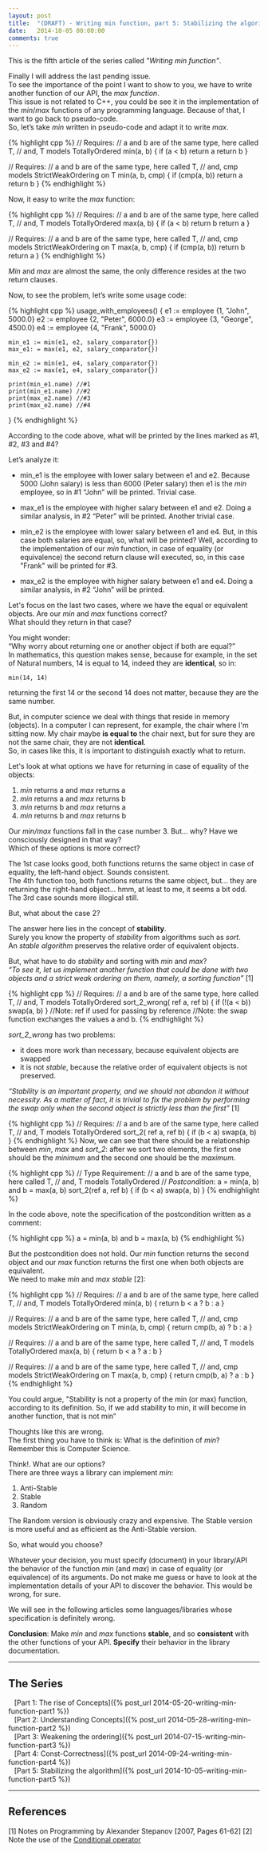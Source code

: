 ```yaml
---
layout: post
title:  "(DRAFT) - Writing min function, part 5: Stabilizing the algorithm"
date:   2014-10-05 00:00:00
comments: true
---
```


This is the fifth article of the series called *"Writing min function"*.

Finally I will address the last pending issue.  
To see the importance of the point I want to show to you, we have to write another function of our API, the *max function*.  
This issue is not related to C++, you could be see it in the implementation of the *min*/*max* functions of any programming language. Because of that, I want to go back to pseudo-code.  
So, let’s take *min* written in pseudo-code and adapt it to write *max*.

{% highlight cpp %}
// Requires:
//       a and b are of the same type, here called T,
//  and, T models TotallyOrdered
min(a, b) {
    if (a < b) return a
    return b
}

// Requires:
//       a and b are of the same type, here called T,
//  and, cmp models StrictWeakOrdering on T
min(a, b, cmp) {
    if (cmp(a, b)) return a
    return b
}
{% endhighlight %}

Now, it easy to write the *max* function:

{% highlight cpp %}
// Requires:
//       a and b are of the same type, here called T,
//  and, T models TotallyOrdered
max(a, b) {
    if (a < b) return b
    return a
}

// Requires:
//       a and b are of the same type, here called T,
//  and, cmp models StrictWeakOrdering on T
max(a, b, cmp) {
    if (cmp(a, b)) return b
    return a
}
{% endhighlight %}


*Min* and *max* are almost the same, the only difference resides at the two return clauses.

Now, to see the problem, let’s write some usage code:

{% highlight cpp %}
usage_with_employees() {
    e1 := employee {1, "John", 5000.0}
    e2 := employee {2, "Peter", 6000.0}
    e3 := employee {3, "George", 4500.0}
    e4 := employee {4, "Frank", 5000.0}

    min_e1 := min(e1, e2, salary_comparator{})
    max_e1: = max(e1, e2, salary_comparator{})

    min_e2 := min(e1, e4, salary_comparator{})
    max_e2 := max(e1, e4, salary_comparator{})

    print(min_e1.name) //#1
    print(min_e1.name) //#2
    print(max_e2.name) //#3
    print(max_e2.name) //#4
}
{% endhighlight %}

According to the code above, what will be printed by the lines marked as #1, #2, #3 and #4?

Let’s analyze it:

- min_e1 is the employee with lower salary between e1 and e2. Because 5000 (John salary) is less than 6000 (Peter salary) then e1 is the *min* employee, so in #1 “John” will be printed. Trivial case.

- max_e1 is the employee with higher salary between e1 and e2. Doing a similar analysis, in #2 “Peter” will be printed. Another trivial case.

- min_e2 is the employee with lower salary between e1 and e4. But, in this case both salaries are equal, so, what will be printed?
  Well, according to the implementation of our *min* function, in case of equality (or equivalence) the second return clause will executed, so, in this case "Frank" will be printed for #3.

- max_e2 is the employee with higher salary between e1 and e4. Doing a similar analysis, in #2 “John” will be printed.

Let's focus on the last two cases, where we have the equal or equivalent objects.
Are our *min* and *max* functions correct?  
What should they return in that case?

You might wonder:  
“Why worry about returning one or another object if both are equal?”  
In mathematics, this question makes sense, because for example, in the set of Natural numbers, 14 is equal to 14, indeed they are **identical**, so in:

    min(14, 14)

returning the first 14 or the second 14 does not matter, because they are the same number.

But, in computer science we deal with things that reside in memory (objects). In a computer I can represent, for example, the chair where I'm sitting now. My chair maybe **is equal to** the chair next, but for sure they are not the same chair, they are not **identical**.  
So, in cases like this, it is important to distinguish exactly what to return.

Let's look at what options we have for returning in case of equality of the objects:

1. *min* returns a and *max* returns a
2. *min* returns a and *max* returns b
3. *min* returns b and *max* returns a
4. *min* returns b and *max* returns b

Our *min/max* functions fall in the case number 3. But... why? Have we consciously designed in that way?  
Which of these options is more correct?

The 1st case looks good, both functions returns the same object in case of equality, the left-hand object. Sounds consistent.  
The 4th function too, both functions returns the same object, but... they are returning the right-hand object... hmm, at least to me, it seems a bit odd.  
The 3rd case sounds more illogical still.

But, what about the case 2?

The answer here lies in the concept of **stability**.  
Surely you know the property of *stability* from algorithms such as *sort*.  
An *stable algorithm* preserves the relative order of equivalent objects.

But, what have to do *stability* and sorting with *min* and *max*?  
*“To see it, let us implement another function that could be done with two objects and a strict weak ordering on them, namely, a sorting function”* [1]

{% highlight cpp %}
// Requires:
//       a and b are of the same type, here called T,
//  and, T models TotallyOrdered
sort_2_wrong( ref a, ref b) {
    if (!(a < b)) swap(a, b)
}
//Note: ref if used for passing by reference
//Note: the swap function exchanges the values a and b.
{% endhighlight %}

*sort_2_wrong* has two problems:

- it does more work than necessary, because equivalent objects are swapped
- it is not *stable*, because the relative order of equivalent objects is not preserved.
                    
*“Stability is an important property, and we should not abandon it without necessity. As a matter of fact, it is trivial to fix the problem by performing the swap only when the second object is strictly less than the first”* [1]
                
{% highlight cpp %}
// Requires:
//       a and b are of the same type, here called T,
//  and, T models TotallyOrdered
sort_2( ref a, ref b) {
    if (b < a) swap(a, b)
}
{% endhighlight %}
Now, we can see that there should be a relationship between *min*, *max* and *sort_2*: after we sort two elements, the first one should be the *minimum* and the second one should be the *maximum*.

{% highlight cpp %}
// Type Requirement:
//       a and b are of the same type, here called T,
//  and, T models TotallyOrdered
// *Postcondition*: a = min(a, b) and b = max(a, b)
sort_2(ref a, ref b) {
    if (b < a) swap(a, b)
}
{% endhighlight %}

In the code above, note the specification of the postcondition written as a comment:

{% highlight cpp %}
a = min(a, b) and b = max(a, b)
{% endhighlight %}

But the postcondition does not hold. Our *min* function returns the second object and our *max* function returns the first one when both objects are equivalent.  
We need to make *min* and *max* *stable* [2]: 

{% highlight cpp %}
// Requires:
//       a and b are of the same type, here called T,
//  and, T models TotallyOrdered
min(a, b) {
    return b < a ? b : a
}

// Requires:
//       a and b are of the same type, here called T,
//  and, cmp models StrictWeakOrdering on T
min(a, b, cmp) {
    return cmp(b, a) ? b : a
}

// Requires:
//       a and b are of the same type, here called T,
//  and, T models TotallyOrdered
max(a, b) {
    return b < a ? a : b
}

// Requires:
//       a and b are of the same type, here called T,
//  and, cmp models StrictWeakOrdering on T
max(a, b, cmp) {
    return cmp(b, a) ? a : b
}
{% endhighlight %}
                        

You could argue, "Stability is not a property of the min (or max) function, according to its definition. So, if we add stability to min, it will become in another function, that is not min”

Thoughts like this are wrong.  
The first thing you have to think is: What is the definition of *min*?  
Remember this is Computer Science.

Think!. What are our options?  
There are three ways a library can implement *min*:

1. Anti-Stable
2. Stable
3. Random

The Random version is obviously crazy and expensive.
The Stable version is more useful and as efficient as the Anti-Stable version.

So, what would you choose?

Whatever your decision, you must specify (document) in your library/API the behavior of the function *min* (and *max*) in case of equality (or equivalence) of its arguments.
Do not make me guess or have to look at the implementation details of your API to discover the behavior. This would be wrong, for sure. 

We will see in the following articles some languages/libraries whose specification ​​is definitely wrong.

**Conclusion**: Make *min* and *max* functions **stable**, and so **consistent** with the other functions of your API. **Specify** their behavior in the library documentation.


---

## The Series

&nbsp;&nbsp;&nbsp;[Part 1: The rise of Concepts]({% post_url 2014-05-20-writing-min-function-part1 %})  
&nbsp;&nbsp;&nbsp;[Part 2: Understanding Concepts]({% post_url 2014-05-28-writing-min-function-part2 %})  
&nbsp;&nbsp;&nbsp;[Part 3: Weakening the ordering]({% post_url 2014-07-15-writing-min-function-part3 %})  
&nbsp;&nbsp;&nbsp;[Part 4: Const-Correctness]({% post_url 2014-09-24-writing-min-function-part4 %})  
&nbsp;&nbsp;&nbsp;[Part 5: Stabilizing the algorithm]({% post_url 2014-10-05-writing-min-function-part5 %})  


---

## References

<a name="Ref1">[1]</a> Notes on Programming by Alexander Stepanov [2007, Pages 61-62]
<a name="Ref2">[2]</a> Note the use of the [Conditional operator](http://en.wikipedia.org/wiki/%3F:)
